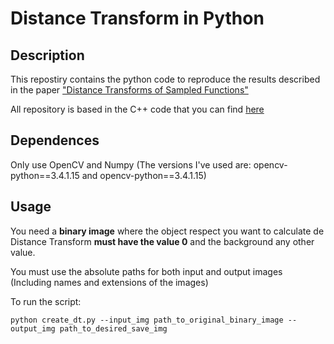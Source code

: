 # Distance Transform in Python

## Description

This repostiry contains the python code to reproduce the results described in the paper ["Distance Transforms of Sampled Functions"](http://cs.brown.edu/people/pfelzens/papers/dt-final.pdf)

All repository is based in the C++ code that you can find [here](http://cs.brown.edu/people/pfelzens/dt/)

## Dependences

Only use OpenCV and Numpy (The versions I've used are: opencv-python==3.4.1.15 and opencv-python==3.4.1.15)

## Usage

You need a **binary image** where the object respect you want to calculate de Distance Transform **must have the value 0** and the background any other value.

You must use the absolute paths for both input and output images (Including names and extensions of the images)

To run the script:

```
python create_dt.py --input_img path_to_original_binary_image --output_img path_to_desired_save_img
```
